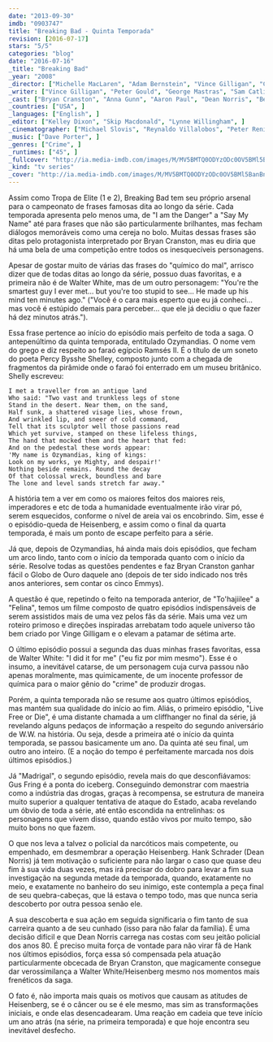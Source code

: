 ```yaml
---
date: "2013-09-30"
imdb: "0903747"
title: "Breaking Bad - Quinta Temporada"
revision: [2016-07-17]
stars: "5/5"
categories: "blog"
date: "2016-07-16"
_title: "Breaking Bad"
_year: "2008"
_director: ["Michelle MacLaren", "Adam Bernstein", "Vince Gilligan", "Colin Bucksey", "Michael Slovis", "Bryan Cranston", "Terry McDonough", "Johan Renck", "Rian Johnson", ]
_writer: ["Vince Gilligan", "Peter Gould", "George Mastras", "Sam Catlin", "Moira Walley-Beckett", "Thomas Schnauz", "Gennifer Hutchison", "John Shiban", "J. Roberts", ]
_cast: ["Bryan Cranston", "Anna Gunn", "Aaron Paul", "Dean Norris", "Betsy Brandt", "RJ Mitte", "Bob Odenkirk", "Steven Michael Quezada", "Jonathan Banks", ]
_countries: ["USA", ]
_languages: ["English", ]
_editor: ["Kelley Dixon", "Skip Macdonald", "Lynne Willingham", ]
_cinematographer: ["Michael Slovis", "Reynaldo Villalobos", "Peter Reniers", "Nelson Cragg", "Arthur Albert", ]
_music: ["Dave Porter", ]
_genres: ["Crime", ]
_runtimes: ["45", ]
_fullcover: "http://ia.media-imdb.com/images/M/MV5BMTQ0ODYzODc0OV5BMl5BanBnXkFtZTgwMDk3OTcyMDE@.jpg"
_kind: "tv series"
_cover: "http://ia.media-imdb.com/images/M/MV5BMTQ0ODYzODc0OV5BMl5BanBnXkFtZTgwMDk3OTcyMDE@._V1._SX95_SY140_.jpg"
---
```

Assim como Tropa de Elite (1 e 2), Breaking Bad tem seu próprio arsenal para o campeonato de frases famosas dita ao longo da série. Cada temporada apresenta pelo menos uma, de "I am the Danger" a "Say My Name" até para frases que não são particularmente brilhantes, mas fecham diálogos memoráveis como uma cereja no bolo. Muitas dessas frases são ditas pelo protagonista interpretado por Bryan Cranston, mas eu diria que há uma bela de uma competição entre todos os inesquecíveis personagens.

Apesar de gostar muito de várias das frases do "químico do mal", arrisco dizer que de todas ditas ao longo da série, possuo duas favoritas, e a primeira não é de Walter White, mas de um outro personagem: "You're the smartest guy I ever met... but you're too stupid to see... He made up his mind ten minutes ago." ("Você é o cara mais esperto que eu já conheci... mas você é estúpido demais para perceber... que ele já decidiu o que fazer há dez minutos atrás.").

Essa frase pertence ao início do episódio mais perfeito de toda a saga. O antepenúltimo da quinta temporada, entitulado Ozymandias. O nome vem do grego e diz respeito ao faraó egípcio Ramsés II. É o título de um soneto do poeta Percy Bysshe Shelley, composto junto com a chegada de fragmentos da pirâmide onde o faraó foi enterrado em um museu britânico. Shelly escreveu:

```
I met a traveller from an antique land
Who said: "Two vast and trunkless legs of stone
Stand in the desert. Near them, on the sand,
Half sunk, a shattered visage lies, whose frown,
And wrinkled lip, and sneer of cold command,
Tell that its sculptor well those passions read
Which yet survive, stamped on these lifeless things,
The hand that mocked them and the heart that fed:
And on the pedestal these words appear:
'My name is Ozymandias, king of kings:
Look on my works, ye Mighty, and despair!'
Nothing beside remains. Round the decay
Of that colossal wreck, boundless and bare
The lone and level sands stretch far away."
```

A história tem a ver em como os maiores feitos dos maiores reis, imperadores e etc de toda a humanidade eventualmente irão virar pó, serem esquecidos, conforme o nível de areia vai os encobrindo. Sim, esse é o episódio-queda de Heisenberg, e assim como o final da quarta temporada, é mais um ponto de escape perfeito para a série.

Já que, depois de Ozymandias, há ainda mais dois episódios, que fecham um arco lindo, tanto com o início da temporada quanto com o início da série. Resolve todas as questões pendentes e faz Bryan Cranston ganhar fácil o Globo de Ouro daquele ano (depois de ter sido indicado nos três anos anteriores, sem contar os cinco Emmys).

A questão é que, repetindo o feito na temporada anterior, de "To'hajiilee" a "Felina", temos um filme composto de quatro episódios indispensáveis de serem assistidos mais de uma vez pelos fãs da série. Mais uma vez um roteiro primoso e direções inspiradas arrebatam todo aquele universo tão bem criado por Vinge Gilligam e o elevam a patamar de sétima arte.

O último episódio possui a segunda das duas minhas frases favoritas, essa de Walter White: "I did it for me" ("eu fiz por mim mesmo"). Esse é o insumo, a inevitável catarse, de um personagem cuja curva passou não apenas moralmente, mas quimicamente, de um inocente professor de química para o maior gênio do "crime" de produzir drogas.

Porém, a quinta temporada não se resume aos quatro últimos episódios, mas mantém sua qualidade do início ao fim. Aliás, o primeiro episódio, "Live Free or Die", é uma distante chamada a um cliffhanger no final da série, já revelando alguns pedaços de informação a respeito do segundo aniversário de W.W. na história. Ou seja, desde a primeira até o início da quinta temporada, se passou basicamente um ano. Da quinta até seu final, um outro ano inteiro. (E a noção do tempo é perfeitamente marcada nos dois últimos episódios.)

Já "Madrigal", o segundo episódio, revela mais do que desconfiávamos: Gus Fring é a ponta do iceberg. Conseguindo demonstrar com maestria como a indústria das drogas, graças à recompensa, se estrutura de maneira muito superior a qualquer tentativa de ataque do Estado, acaba revelando um óbvio de toda a série, até então escondida na entrelinhas: os personagens que vivem disso, quando estão vivos por muito tempo, são muito bons no que fazem.

O que nos leva a talvez o policial da narcóticos mais competente, ou empenhado, em desmembrar a operação Heisenberg. Hank Schrader (Dean Norris) já tem motivação o suficiente para não largar o caso que quase deu fim à sua vida duas vezes, mas irá precisar do dobro para levar a fim sua investigação na segunda metade da temporada, quando, exatamente no meio, e exatamente no banheiro do seu inimigo, este contempla a peça final de seu quebra-cabeças, que lá estava o tempo todo, mas que nunca seria descoberto por outra pessoa senão ele.

A sua descoberta e sua ação em seguida significaria o fim tanto de sua carreira quanto a de seu cunhado (isso para não falar da família). É uma decisão difícil e que Dean Norris carrega nas costas com seu jeitão policial dos anos 80. É preciso muita força de vontade para não virar fã de Hank nos últimos episódios, força essa só compensada pela atuação particularmente obcecada de Bryan Cranston, que magicamente consegue dar verossimilança a Walter White/Heisenberg mesmo nos momentos mais frenéticos da saga.

O fato é, não importa mais quais os motivos que causam as atitudes de Heisenberg, se é o câncer ou se é ele mesmo, mas sim as transformações iniciais, e onde elas desencadearam. Uma reação em cadeia que teve início um ano atrás (na série, na primeira temporada) e que hoje encontra seu inevitável desfecho.
